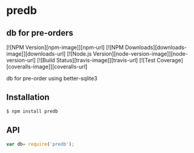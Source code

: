 # predb
## db for pre-orders

[![NPM Version][npm-image]][npm-url]
[![NPM Downloads][downloads-image]][downloads-url]
[![Node.js Version][node-version-image]][node-version-url]
[![Build Status][travis-image]][travis-url]
[![Test Coverage][coveralls-image]][coveralls-url]

db for pre-order using better-sqlite3

## Installation

```sh
$ npm install predb
```

## API

```js
var db= require('predb');
```

